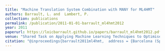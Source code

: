 ```yaml
---
title: "Machine Translation System Combination with MANY for ML4HMT"
authors: Barrault, L. and  Lambert, P.
collection: publications
permalink: /publication/2011-01-01-barrault_ml4hmt2012
year: 2011
paperurl: https://loicbarrault.github.io/papers/barrault_ml4hmt2012.pdf
venue: "Shared Task on Applying Machine Learning Techniques to Optimise the Division of Labour in Hybrid MT (ML4HMT-2011)"
citation: "@inproceedings{barrault2011ml4hmt,  address = {Barcelona (Spain)},  author = {Barrault, L. and  Lambert, P.},  booktitle = {Shared Task on Applying Machine Learning Techniques to Optimise the Division of Labour in Hybrid MT (ML4HMT-2011)},  category = {INVi - Guest Speaker in International Conference},  city = {Barcelona},  country = {Spain},  month = {19 nov.},  title = {Machine Translation System Combination with MANY for ML4HMT},  url = {https://loicbarrault.github.io/papers/barrault_ml4hmt2012.pdf},  year = {2011} }  "
---
```


